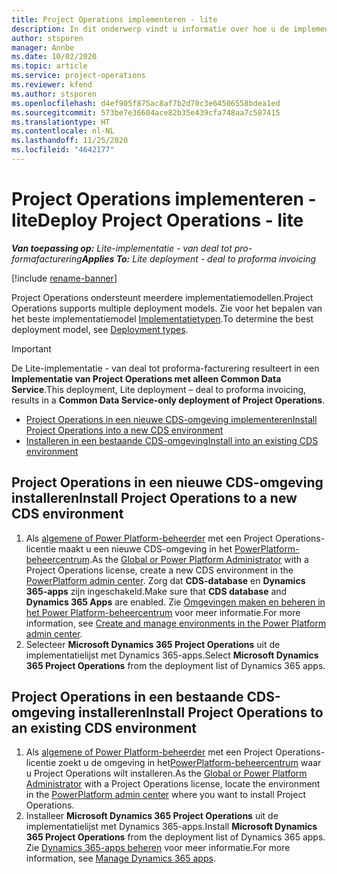 ```yaml
---
title: Project Operations implementeren - lite
description: In dit onderwerp vindt u informatie over hoe u de implementatie met Project Operations Lite installeert, van deal tot pro-formafacturering.
author: stsporen
manager: Annbe
ms.date: 10/02/2020
ms.topic: article
ms.service: project-operations
ms.reviewer: kfend
ms.author: stsporen
ms.openlocfilehash: d4ef905f875ac8af7b2d70c3e64506558bdea1ed
ms.sourcegitcommit: 573be7e36604ace82b35e439cfa748aa7c587415
ms.translationtype: HT
ms.contentlocale: nl-NL
ms.lasthandoff: 11/25/2020
ms.locfileid: "4642177"
---
```

# <a name="deploy-project-operations---lite"></a><span data-ttu-id="2423f-103">Project Operations implementeren - lite</span><span class="sxs-lookup"><span data-stu-id="2423f-103">Deploy Project Operations - lite</span></span>

<span data-ttu-id="2423f-104">_**Van toepassing op:** Lite-implementatie - van deal tot pro-formafacturering_</span><span class="sxs-lookup"><span data-stu-id="2423f-104">_**Applies To:** Lite deployment - deal to proforma invoicing_</span></span>

[!include [rename-banner](~/includes/cc-data-platform-banner.md)]

<span data-ttu-id="2423f-105">Project Operations ondersteunt meerdere implementatiemodellen.</span><span class="sxs-lookup"><span data-stu-id="2423f-105">Project Operations supports multiple deployment models.</span></span> <span data-ttu-id="2423f-106">Zie voor het bepalen van het beste implementatiemodel [Implementatietypen](determine-deployment-type.md).</span><span class="sxs-lookup"><span data-stu-id="2423f-106">To determine the best deployment model, see [Deployment types](determine-deployment-type.md).</span></span>


> [!IMPORTANT]
> <span data-ttu-id="2423f-107">De Lite-implementatie - van deal tot proforma-facturering resulteert in een **Implementatie van Project Operations met alleen Common Data Service**.</span><span class="sxs-lookup"><span data-stu-id="2423f-107">This deployment, Lite deployment – deal to proforma invoicing, results in a **Common Data Service-only deployment of Project Operations**.</span></span>

- [<span data-ttu-id="2423f-108">Project Operations in een nieuwe CDS-omgeving implementeren</span><span class="sxs-lookup"><span data-stu-id="2423f-108">Install Project Operations into a new CDS environment</span></span>](#new)
- [<span data-ttu-id="2423f-109">Installeren in een bestaande CDS-omgeving</span><span class="sxs-lookup"><span data-stu-id="2423f-109">Install into an existing CDS environment</span></span>](#existing)



## <a name="install-project-operations-to-a-new-cds-environment"></a><a name="new"></a><span data-ttu-id="2423f-110">Project Operations in een nieuwe CDS-omgeving installeren</span><span class="sxs-lookup"><span data-stu-id="2423f-110">Install Project Operations to a new CDS environment</span></span>

1. <span data-ttu-id="2423f-111">Als [algemene of Power Platform-beheerder](https://docs.microsoft.com/power-platform/admin/global-service-administrators-can-administer-without-license) met een Project Operations-licentie maakt u een nieuwe CDS-omgeving in het [PowerPlatform-beheercentrum](https://admin.powerplatform.com).</span><span class="sxs-lookup"><span data-stu-id="2423f-111">As the [Global or Power Platform Administrator](https://docs.microsoft.com/power-platform/admin/global-service-administrators-can-administer-without-license) with a Project Operations license, create a new CDS environment in the [PowerPlatform admin center](https://admin.powerplatform.com).</span></span> <span data-ttu-id="2423f-112">Zorg dat **CDS-database** en **Dynamics 365-apps** zijn ingeschakeld.</span><span class="sxs-lookup"><span data-stu-id="2423f-112">Make sure that **CDS database** and **Dynamics 365 Apps** are enabled.</span></span> <span data-ttu-id="2423f-113">Zie [Omgevingen maken en beheren in het Power Platform-beheercentrum](https://docs.microsoft.com/power-platform/admin/create-environment#create-an-environment-in-the-power-platform-admin-center) voor meer informatie.</span><span class="sxs-lookup"><span data-stu-id="2423f-113">For more information, see [Create and manage environments in the Power Platform admin center](https://docs.microsoft.com/power-platform/admin/create-environment#create-an-environment-in-the-power-platform-admin-center).</span></span>
2. <span data-ttu-id="2423f-114">Selecteer **Microsoft Dynamics 365 Project Operations** uit de implementatielijst met Dynamics 365-apps.</span><span class="sxs-lookup"><span data-stu-id="2423f-114">Select **Microsoft Dynamics 365 Project Operations** from the deployment list of Dynamics 365 apps.</span></span>


## <a name="install-project-operations-to-an-existing-cds-environment"></a><a name="existing"></a><span data-ttu-id="2423f-115">Project Operations in een bestaande CDS-omgeving installeren</span><span class="sxs-lookup"><span data-stu-id="2423f-115">Install Project Operations to an existing CDS environment</span></span>

1. <span data-ttu-id="2423f-116">Als [algemene of Power Platform-beheerder](https://docs.microsoft.com/power-platform/admin/global-service-administrators-can-administer-without-license) met een Project Operations-licentie zoekt u de omgeving in het[PowerPlatform-beheercentrum](https://admin.powerplatform.com) waar u Project Operations wilt installeren.</span><span class="sxs-lookup"><span data-stu-id="2423f-116">As the [Global or Power Platform Administrator](https://docs.microsoft.com/power-platform/admin/global-service-administrators-can-administer-without-license) with a Project Operations license, locate the environment in the [PowerPlatform admin center](https://admin.powerplatform.com) where you want to install Project Operations.</span></span>
2. <span data-ttu-id="2423f-117">Installeer **Microsoft Dynamics 365 Project Operations** uit de implementatielijst met Dynamics 365-apps.</span><span class="sxs-lookup"><span data-stu-id="2423f-117">Install **Microsoft Dynamics 365 Project Operations** from the deployment list of Dynamics 365 apps.</span></span> <span data-ttu-id="2423f-118">Zie [Dynamics 365-apps beheren](https://docs.microsoft.com/power-platform/admin/manage-apps) voor meer informatie.</span><span class="sxs-lookup"><span data-stu-id="2423f-118">For more information, see [Manage Dynamics 365 apps](https://docs.microsoft.com/power-platform/admin/manage-apps).</span></span>


